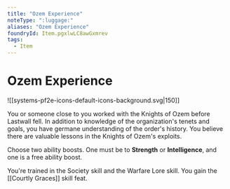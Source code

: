 ```yaml
---
title: "Ozem Experience"
noteType: ":luggage:"
aliases: "Ozem Experience"
foundryId: Item.pgxlwLC8awGxmrev
tags:
  - Item
---
```


# Ozem Experience
![[systems-pf2e-icons-default-icons-background.svg|150]]

You or someone close to you worked with the Knights of Ozem before Lastwall fell. In addition to knowledge of the organization's tenets and goals, you have germane understanding of the order's history. You believe there are valuable lessons in the Knights of Ozem's exploits.

Choose two ability boosts. One must be to **Strength** or **Intelligence**, and one is a free ability boost.

You're trained in the Society skill and the Warfare Lore skill. You gain the [[Courtly Graces]] skill feat.
